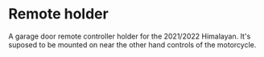 # Remote holder

A garage door remote controller holder for the 2021/2022 Himalayan. It's suposed to be mounted on near the other hand controls of the motorcycle.